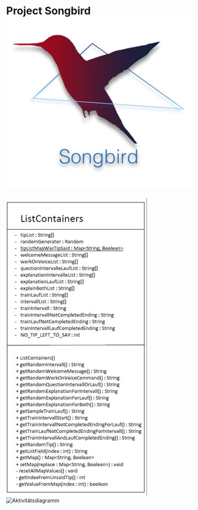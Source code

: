 # Project Songbird <br>             <img src="images/Songbird.jpeg" alt="" class="inline"/> <br>
<img src="images/Klassendiagramm.JPG" alt="Klassendiagramm" class="inline"/> <br>
<img src="images/Aktivitätsdiagramm800.png" alt="Aktivitätsdiagramm" class="inline"/>
